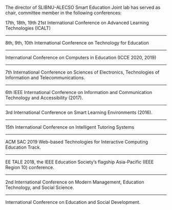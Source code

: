The director of SLIBNU-ALECSO Smart Education Joint lab has served as chair, committee member in the following conferences: 

17th, 18th, 19th 21st International Conference on Advanced Learning Technologies (ICALT)

---

8th, 9th, 10th International Conference on Technology for Education 

---

International Conference on Computers in Education (ICCE 2020, 2019) 

---

7th International Conference on Sciences of Electronics, Technologies of Information and Telecommunications.

---

6th IEEE International Conference on Information and Communication Technology and Accessibility (2017). 

---

3rd International Conference on Smart Learning Environments (2016). 

---

15th International Conference on Intelligent Tutoring Systems 

---

 ACM SAC 2019 Web-based Technologies for Interactive Computing Education Track. 
 
 ---

EE TALE 2018, the IEEE Education Society’s flagship Asia-Pacific (IEEE Region 10) conference.

---

2nd International Conference on Modern Management, Education Technology, and Social Science. 

---

International Conference on Education and Social Development. 

